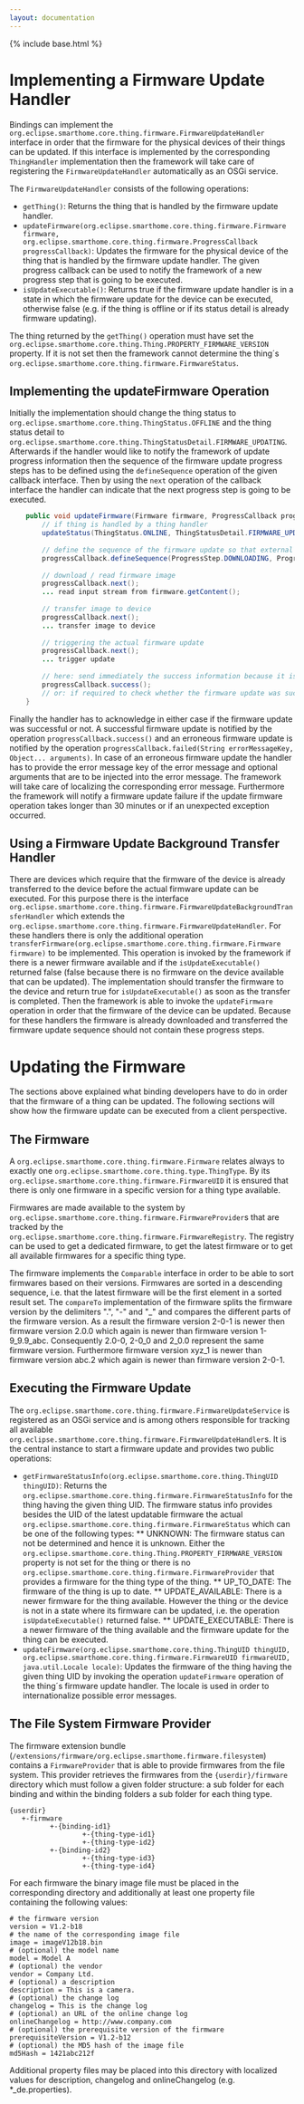 ```yaml
---
layout: documentation
---
```


{% include base.html %}

# Implementing a Firmware Update Handler

Bindings can implement the `org.eclipse.smarthome.core.thing.firmware.FirmwareUpdateHandler` interface in order that the firmware for the physical devices of their things can be updated. If this interface is implemented by the corresponding `ThingHandler` implementation then the framework will take care of registering the `FirmwareUpdateHandler` automatically as an OSGi service.

The `FirmwareUpdateHandler` consists of the following operations:
* `getThing()`: Returns the thing that is handled by the firmware update handler. 
* `updateFirmware(org.eclipse.smarthome.core.thing.firmware.Firmware firmware, org.eclipse.smarthome.core.thing.firmware.ProgressCallback progressCallback)`: Updates the firmware for the physical device of the thing that is handled by the firmware update handler. The given progress callback can be used to notify the framework of a new progress step that is going to be executed.
* `isUpdateExecutable()`: Returns true if the firmware update handler is in a state in which the firmware update for the device can be executed,
otherwise false (e.g. if the thing is offline or if its status detail is already firmware updating).

The thing returned by the `getThing()` operation must have set the `org.eclipse.smarthome.core.thing.Thing.PROPERTY_FIRMWARE_VERSION` property. If it is not set then the framework cannot determine the thing´s `org.eclipse.smarthome.core.thing.firmware.FirmwareStatus`.

## Implementing the updateFirmware Operation

Initially the implementation should change the thing status to `org.eclipse.smarthome.core.thing.ThingStatus.OFFLINE` and the thing status detail to `org.eclipse.smarthome.core.thing.ThingStatusDetail.FIRMWARE_UPDATING`. Afterwards if the handler would like to notify the framework of update progress information then the sequence of the firmware update progress steps has to be defined using the `defineSequence` operation of the given callback interface. Then by using the `next` operation of the callback interface the handler can indicate that the next progress step is going to be executed.

```java 
    public void updateFirmware(Firmware firmware, ProgressCallback progressCallback) {
        // if thing is handled by a thing handler
        updateStatus(ThingStatus.ONLINE, ThingStatusDetail.FIRMWARE_UPDATING);
        
        // define the sequence of the firmware update so that external consumers can listen for the progress
        progressCallback.defineSequence(ProgressStep.DOWNLOADING, ProgressStep.TRANSFERRING, ProgressStep.UPDATING);
        
        // download / read firmware image
        progressCallback.next();
        ... read input stream from firmware.getContent();
        
        // transfer image to device
        progressCallback.next();
        ... transfer image to device
        
        // triggering the actual firmware update
        progressCallback.next();
        ... trigger update
        
        // here: send immediately the success information because it is not mandatory for this implementation to wait for the successful update of the device
        progressCallback.success();
        // or: if required to check whether the firmware update was successful or erroneous then wait or spawn a new thread
    }
```

Finally the handler has to acknowledge in either case if the firmware update was successful or not. A successful firmware update is notified by the operation `progressCallback.success()` and an erroneous firmware update is notified by the operation `progressCallback.failed(String errorMessageKey, Object... arguments)`. In case of an erroneous firmware update the handler has to provide the error message key of the error message and optional arguments that are to be injected into the error message. The framework will take care of localizing the corresponding error message. Furthermore the framework will notify a firmware update failure if the update firmware operation takes longer than 30 minutes or if an unexpected exception occurred.

## Using a Firmware Update Background Transfer Handler

There are devices which require that the firmware of the device is already transferred to the device before the actual firmware update can be executed. For this purpose there is the interface `org.eclipse.smarthome.core.thing.firmware.FirmwareUpdateBackgroundTransferHandler` which extends the `org.eclipse.smarthome.core.thing.firmware.FirmwareUpdateHandler`. For these handlers there is only the additional operation `transferFirmware(org.eclipse.smarthome.core.thing.firmware.Firmware firmware)` to be implemented. This operation is invoked by the framework if there is a newer firmware available and if the `isUpdateExecutable()` returned false (false because there is no firmware on the device available that can be updated). The implementation should transfer the firmware to the device and return true for `isUpdateExecutable()` as soon as the transfer is completed. Then the framework is able to invoke the `updateFirmware` operation in order that the firmware of the device can be updated. Because for these handlers the firmware is already downloaded and transferred the firmware update sequence should not contain these progress steps.

# Updating the Firmware

The sections above explained what binding developers have to do in order that the firmware of a thing can be updated. The following sections will show how the firmware update can be executed from a client perspective.

## The Firmware

A `org.eclipse.smarthome.core.thing.firmware.Firmware` relates always to exactly one `org.eclipse.smarthome.core.thing.type.ThingType`. By its `org.eclipse.smarthome.core.thing.firmware.FirmwareUID` it is ensured that there is only one firmware in a specific version for a thing type available. 

Firmwares are made available to the system by `org.eclipse.smarthome.core.thing.firmware.FirmwareProvider`s that are tracked by the `org.eclipse.smarthome.core.thing.firmware.FirmwareRegistry`. The registry can be used to get a dedicated firmware, to get the latest firmware or to get all available firmwares for a specific thing type. 

The firmware implements the `Comparable` interface in order to be able to sort firmwares based on their versions. Firmwares are sorted in a descending sequence, i.e. that the latest firmware will be the first element in a sorted result set. The `compareTo` implementation of the firmware splits the firmware version by the delimiters ".", "-" and "\_" and compares the different parts of the firmware version. As a result the firmware version 2-0-1 is newer then firmware version 2.0.0 which again is newer than firmware version 1-9\_9.9\_abc. Consequently 2.0-0, 2-0\_0 and 2\_0.0 represent the same firmware version. Furthermore firmware version xyz\_1 is newer than firmware version abc.2 which again is newer than firmware version 2-0-1.
 
## Executing the Firmware Update

The `org.eclipse.smarthome.core.thing.firmware.FirmwareUpdateService` is registered as an OSGi service and is among others responsible for tracking all available `org.eclipse.smarthome.core.thing.firmware.FirmwareUpdateHandler`s. It is the central instance to start a firmware update and provides two public operations:

* `getFirmwareStatusInfo(org.eclipse.smarthome.core.thing.ThingUID thingUID)`: Returns the `org.eclipse.smarthome.core.thing.firmware.FirmwareStatusInfo` for the thing having the given thing UID. The firmware status info provides besides the UID of the latest updatable firmware the actual `org.eclipse.smarthome.core.thing.firmware.FirmwareStatus` which can be one of the following types:
  ** UNKNOWN: The firmware status can not be determined and hence it is unknown. Either the `org.eclipse.smarthome.core.thing.Thing.PROPERTY_FIRMWARE_VERSION` property is not set for the thing or there is no `org.eclipse.smarthome.core.thing.firmware.FirmwareProvider` that provides a firmware for the thing type of the thing.
  ** UP\_TO\_DATE:  The firmware of the thing is up to date.
  ** UPDATE\_AVAILABLE: There is a newer firmware for the thing available. However the thing or the device is not in a state where its firmware can be updated, i.e. the operation `isUpdateExecutable()` returned false.
  ** UPDATE\_EXECUTABLE: There is a newer firmware of the thing available and the firmware update for the thing can be executed.
* `updateFirmware(org.eclipse.smarthome.core.thing.ThingUID thingUID, org.eclipse.smarthome.core.thing.firmware.FirmwareUID firmwareUID, java.util.Locale locale)`: Updates the firmware of the thing having the given thing UID by invoking the operation `updateFirmware` operation of the thing´s firmware update handler. The locale is used in order to internationalize possible error messages.

## The File System Firmware Provider

The firmware extension bundle (`/extensions/firmware/org.eclipse.smarthome.firmware.filesystem`) contains a `FirmwareProvider` that is able to provide firmwares from the file system. This provider retrieves the firmwares from the `{userdir}/firmware` directory which must follow a given folder structure: a sub folder for each binding and within the binding folders a sub folder for each thing type. 

``` 
{userdir}
   +-firmware
          +-{binding-id1}
                  +-{thing-type-id1}
                  +-{thing-type-id2}
          +-{binding-id2}
                  +-{thing-type-id3}
                  +-{thing-type-id4}
``` 

For each firmware the binary image file must be placed in the corresponding directory and additionally at least one property file containing the following values: 

```  
# the firmware version
version = V1.2-b18
# the name of the corresponding image file
image = imageV12b18.bin
# (optional) the model name
model = Model A
# (optional) the vendor
vendor = Company Ltd.
# (optional) a description
description = This is a camera.
# (optional) the change log 
changelog = This is the change log
# (optional) an URL of the online change log
onlineChangelog = http://www.company.com
# (optional) the prerequisite version of the firmware
prerequisiteVersion = V1.2-b12
# (optional) the MD5 hash of the image file
md5Hash = 1421abc212f
``` 

Additional property files may be placed into this directory with localized values for description, changelog and onlineChangelog (e.g. *_de.properties). 
  


